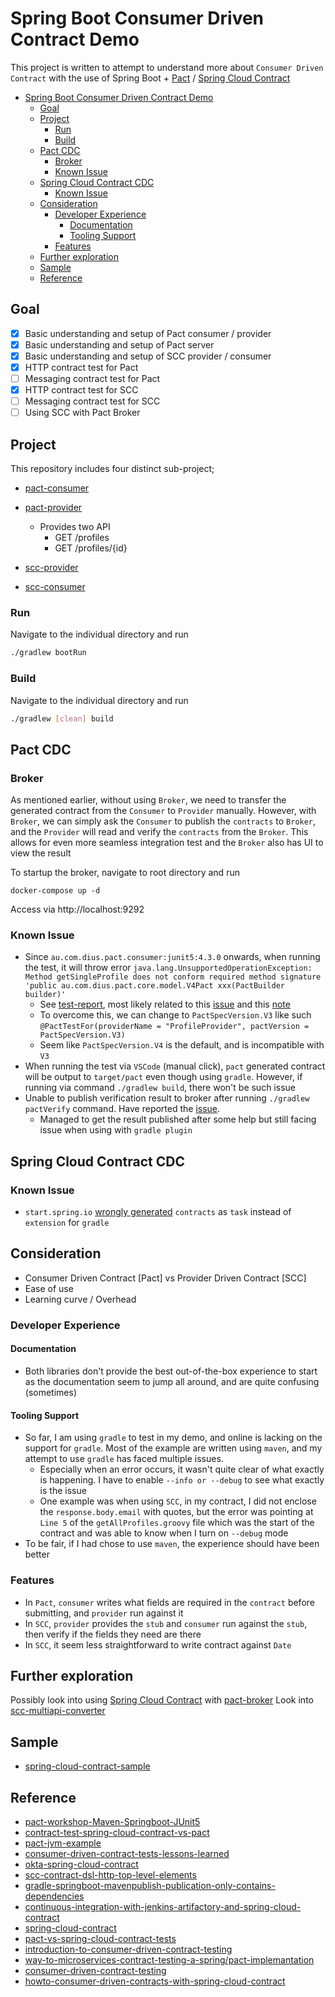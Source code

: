# Spring Boot Consumer Driven Contract Demo

This project is written to attempt to understand more about `Consumer Driven Contract` with the use of Spring Boot + [Pact](https://pact.io/) / [Spring Cloud Contract](https://spring.io/projects/spring-cloud-contract)

- [Spring Boot Consumer Driven Contract Demo](#spring-boot-consumer-driven-contract-demo)
  - [Goal](#goal)
  - [Project](#project)
    - [Run](#run)
    - [Build](#build)
  - [Pact CDC](#pact-cdc)
    - [Broker](#broker)
    - [Known Issue](#known-issue)
  - [Spring Cloud Contract CDC](#spring-cloud-contract-cdc)
    - [Known Issue](#known-issue-1)
  - [Consideration](#consideration)
    - [Developer Experience](#developer-experience)
      - [Documentation](#documentation)
      - [Tooling Support](#tooling-support)
    - [Features](#features)
  - [Further exploration](#further-exploration)
  - [Sample](#sample)
  - [Reference](#reference)

## Goal

- [x] Basic understanding and setup of Pact consumer / provider
- [x] Basic understanding and setup of Pact server
- [x] Basic understanding and setup of SCC provider / consumer
- [x] HTTP contract test for Pact
- [ ] Messaging contract test for Pact
- [x] HTTP contract test for SCC
- [ ] Messaging contract test for SCC
- [ ] Using SCC with Pact Broker

## Project

This repository includes four distinct sub-project;

- [pact-consumer](./pact-consumer/)
- [pact-provider](./pact-provider/)
  - Provides two API
    - GET /profiles
    - GET /profiles/{id}

- [scc-provider](./scc-provider/)
- [scc-consumer](./scc-consumer/)

### Run

Navigate to the individual directory and run

```bash
./gradlew bootRun
```

### Build

Navigate to the individual directory and run

```bash
./gradlew [clean] build
```

## Pact CDC

### Broker

As mentioned earlier, without using `Broker`, we need to transfer the generated contract from the `Consumer` to `Provider` manually. However, with `Broker`, we can simply ask the `Consumer` to publish the `contracts` to `Broker`, and the `Provider` will read and verify the `contracts` from the `Broker`. This allows for even more seamless integration test and the `Broker` also has UI to view the result

To startup the broker, navigate to root directory and run

```
docker-compose up -d
```

Access via http://localhost:9292

### Known Issue

- Since `au.com.dius.pact.consumer:junit5:4.3.0` onwards, when running the test, it will throw error `java.lang.UnsupportedOperationException: Method getSingleProfile does not conform required method signature 'public au.com.dius.pact.core.model.V4Pact xxx(PactBuilder builder)'`
  - See [test-report](issues/pact-4.3.0/test/index.html), most likely related to this [issue](https://github.com/pact-foundation/pact-jvm/issues/1488) and this [note](https://docs.pact.io/implementation_guides/jvm/upgrade-to-4.3.x)
  - To overcome this, we can change to `PactSpecVersion.V3` like such `@PactTestFor(providerName = "ProfileProvider", pactVersion = PactSpecVersion.V3)`
  - Seem like `PactSpecVersion.V4` is the default, and is incompatible with `V3`
- When running the test via `VSCode` (manual click), `pact` generated contract will be output to `target/pact` even though using `gradle`. However, if running via command `./gradlew build`, there won't be such issue
- Unable to publish verification result to broker after running `./gradlew pactVerify` command. Have reported the [issue](https://github.com/pact-foundation/pact-jvm/issues/1567).
  - Managed to get the result published after some help but still facing issue when using with `gradle plugin`



## Spring Cloud Contract CDC

### Known Issue

- `start.spring.io` [wrongly generated](https://github.com/spring-cloud/spring-cloud-contract/issues/1795) `contracts` as `task` instead of `extension` for `gradle`

## Consideration

- Consumer Driven Contract [Pact] vs Provider Driven Contract [SCC]
- Ease of use
- Learning curve / Overhead

### Developer Experience

#### Documentation

- Both libraries don't provide the best out-of-the-box experience to start as the documentation seem to jump all around, and are quite confusing (sometimes)

#### Tooling Support

- So far, I am using `gradle` to test in my demo, and online is lacking on the support for `gradle`. Most of the example are written using `maven`, and my attempt to use `gradle` has faced multiple issues.
  - Especially when an error occurs, it wasn't quite clear of what exactly is happening. I have to enable `--info or --debug` to see what exactly is the issue
  - One example was when using `SCC`, in my contract, I did not enclose the `response.body.email` with quotes, but the error was pointing at `Line 5` of the `getAllProfiles.groovy` file which was the start of the contract and was able to know when I turn on `--debug` mode
- To be fair, if I had chose to use `maven`, the experience should have been better

### Features

- In `Pact`, `consumer` writes what fields are required in the `contract` before submitting, and `provider` run against it
- In `SCC`, `provider` provides the `stub` and `consumer` run against the `stub`, then verify if the fields they need are there
- In `SCC`, it seem less straightforward to write contract against `Date`

## Further exploration

Possibly look into using [Spring Cloud Contract](https://spring.io/projects/spring-cloud-contract#overview) with [pact-broker](https://cloud.spring.io/spring-cloud-contract/reference/html/howto.html#how-to-use-pact-broker)
Look into [scc-multiapi-converter](https://github.com/corunet/scc-multiapi-converter)

## Sample

- [spring-cloud-contract-sample](https://github.com/maliksalman/spring-cloud-contract-sample)

## Reference

- [pact-workshop-Maven-Springboot-JUnit5](https://github.com/pact-foundation/pact-workshop-Maven-Springboot-JUnit5)
- [contract-test-spring-cloud-contract-vs-pact](https://blog.devgenius.io/contract-test-spring-cloud-contract-vs-pact-420450f20429)
- [pact-jvm-example](https://arxman.com/pact-jvm-example/)
- [consumer-driven-contract-tests-lessons-learned](https://medium.com/kreuzwerker-gmbh/consumer-driven-contract-tests-lessons-learned-b4e1ac471d0c)
- [okta-spring-cloud-contract](https://developer.okta.com/blog/2022/02/01/spring-cloud-contract)
- [scc-contract-dsl-http-top-level-elements](https://docs.spring.io/spring-cloud-contract/docs/current/reference/html/project-features.html#contract-dsl-http-top-level-elements)
- [gradle-springboot-mavenpublish-publication-only-contains-dependencies](https://stackoverflow.com/questions/61500897/gradle-springboot-mavenpublish-publication-only-contains-dependencies-and-or)
- [continuous-integration-with-jenkins-artifactory-and-spring-cloud-contract](https://piotrminkowski.com/2018/07/04/continuous-integration-with-jenkins-artifactory-and-spring-cloud-contract/)
- [spring-cloud-contract](https://www.baeldung.com/spring-cloud-contract)
- [pact-vs-spring-cloud-contract-tests](https://stackoverflow.com/questions/52033686/pact-vs-spring-cloud-contract-tests)
- [introduction-to-consumer-driven-contract-testing](https://medium.com/kreuzwerker-gmbh/introduction-to-consumer-driven-contract-testing-3a130c8c2ea0)
- [way-to-microservices-contract-testing-a-spring/pact-implemantation](https://www.kloia.com/blog/way-to-microservices-contract-testing-a-spring/pact-implemantation)
- [consumer-driven-contract-testing](https://inspeerity.com/blog/consumer-driven-contract-testing)
- [howto-consumer-driven-contracts-with-spring-cloud-contract](https://rieckpil.de/howto-consumer-driven-contracts-with-spring-cloud-contract/)